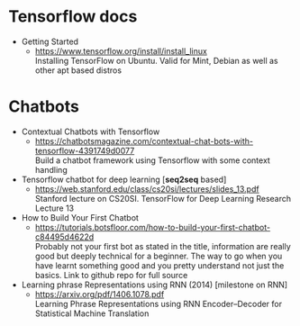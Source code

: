 # Tensorflow docs
- Getting Started
  - https://www.tensorflow.org/install/install_linux<br>
    Installing TensorFlow on Ubuntu. Valid for Mint, Debian as well as other apt based distros


# Chatbots
- Contextual Chatbots with Tensorflow
  - https://chatbotsmagazine.com/contextual-chat-bots-with-tensorflow-4391749d0077<br>
    Build a chatbot framework using Tensorflow with some context handling
- Tensorflow chatbot for deep learning [**seq2seq** based]
  - https://web.stanford.edu/class/cs20si/lectures/slides_13.pdf<br>
    Stanford lecture on CS20SI. TensorFlow for Deep Learning Research Lecture 13
- How to Build Your First Chatbot
  - https://tutorials.botsfloor.com/how-to-build-your-first-chatbot-c84495d4622d<br>
    Probably not your first bot as stated in the title, information are really good but deeply technical for a beginner.
    The way to go when you have learnt something good and you pretty understand not just the basics. Link to github repo for full source
- Learning phrase Representations using RNN (2014) [milestone on RNN]
  - https://arxiv.org/pdf/1406.1078.pdf<br>
    Learning Phrase Representations using RNN Encoder–Decoder for Statistical Machine Translation
